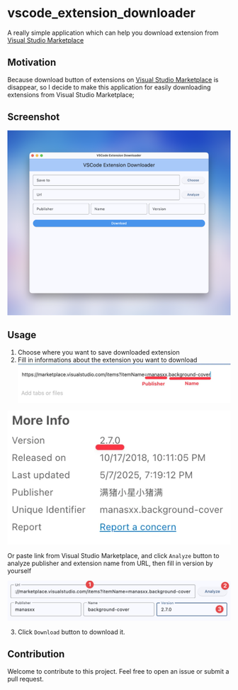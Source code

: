 # vscode_extension_downloader

A really simple application which can help you download extension from [Visual Studio Marketplace](https://marketplace.visualstudio.com/)

## Motivation

Because download button of extensions on
[Visual Studio Marketplace](https://marketplace.visualstudio.com/) is disappear, so I decide to make this application for easily downloading extensions from Visual Studio Marketplace;

## Screenshot

![Screenshot](./screenshot_new.png)

## Usage

1. Choose where you want to save downloaded extension
2. Fill in informations about the extension you want to download
   ![Publisher and Extension Name](./publisher.webp)

![Version](./version.webp)

Or paste link from Visual Studio Marketplace, and click `Analyze` button to analyze publisher and extension name from URL, then fill in version by yourself

![Analyze link](./link_analyze.png)

3. Click `Download` button to download it.

## Contribution

Welcome to contribute to this project. Feel free to open an issue or submit a pull request.
